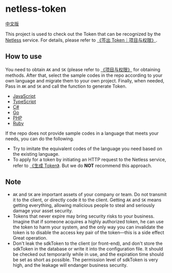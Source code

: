 # netless-token

[中文版](README.md)

This project is used to check out the Token that can be recognized by the [Netless](https://netless.link) service. For details, please refer to [《签出 Token｜项目与权限》](https://developer.netless.link/document-zh/home/project-and-authority#签出-token).

## How to use

You need to obtain ``AK`` and ``SK`` (please refer to [《项目与权限》](https://developer.netless.link/document-zh/home/project-and-authority#签出-token) for obtaining methods. After that, select the sample codes in the repo according to your own language and migrate them to your own project. Finally, when needed, Pass in ``AK`` and ``SK`` and call the function to generate Token.

- [JavaScript](/Node/JavaScript)
- [TypeScript](/Node/TypeScript)
- [C#](/csharp)
- [Go](/golang)
- [PHP](/php)
- [Ruby](/ruby)

If the repo does not provide sample codes in a language that meets your needs, you can do the following.

- Try to imitate the equivalent codes of the language you need based on the existing language.
- To apply for a token by initiating an HTTP request to the Netless service, refer to [《生成 Token》](https://developer.netless.link/server-zh/home/server-token). But we do **NOT** recommend this approach.

## Note

- ``AK`` and ``SK`` are important assets of your company or team. Do not transmit it to the client, or directly code it to the client. Getting ``AK`` and ``SK`` means getting everything, allowing malicious people to steal and seriously damage your asset security.
- Tokens that never expire may bring security risks to your business. Imagine that if someone acquires a highly authorized token, he can use the token to harm your system, and the only way you can invalidate the token is to disable the access key pair of the token—this is a side effect Great operation.
- Don't leak the sdkToken to the client (or front-end), and don't store the sdkToken in the database or write it into the configuration file. It should be checked out temporarily while in use, and the expiration time should be set as short as possible. The permission level of sdkToken is very high, and the leakage will endanger business security.